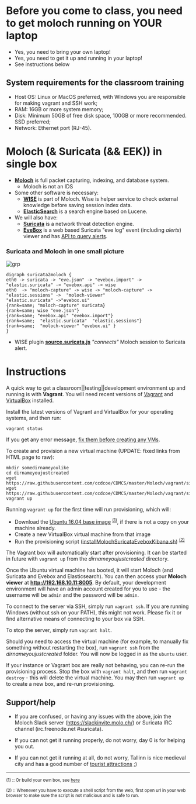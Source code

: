 # Before you come to class, you need to get moloch running on YOUR laptop

* Yes, you need to bring your own laptop!
* Yes, you need to get it up and running in your laptop!
* See instructions below

## System requirements for the classroom training
* Host OS: Linux or MacOS preferred, with Windows you are responsible for making vagrant and SSH work;
* RAM: 16GB or more system memory;
* Disk: Minimum 50GB of free disk space, 100GB or more recommended. SSD preferred;
* Network: Ethernet port (RJ-45).

# Moloch (& Suricata (&& EEK)) in single box

* **[Moloch](http://molo.ch/)** is full packet capturing, indexing, and database system.
  * Moloch is not an IDS
* Some other software is necessary:
  * **[WISE](https://github.com/aol/moloch/wiki/WISE#WISE__With_Intelligence_See_Everything)** is part of Moloch. Wise is helper service to check external knowledge before saving session index data.
  * **[ElasticSearch](https://www.elastic.co/products/elasticsearch)** is a search engine based on Lucene.
* We will also have:
  * **[Suricata](https://suricata-ids.org/)** is a network threat detection engine.
  * **[EveBox](https://evebox.org/)** is a web based Suricata "eve log" event (including *alerts*) viewer and has [API to query alerts](http://evebox.readthedocs.io/en/latest/api.html#get-api-1-alerts).




### Suricata and Moloch in one small picture
![grp](https://www.gravizo.com/svg?digraph%20suricata2moloch%20{eth0%20%20-%3E%20%22moloch-capture%22%20-%3E%20wise%20%22elastic.suricata%22%20%20-%3E%20%22evebox.api%22%20-%3E%20wise%20-%3E%20%22moloch-capture%22%22moloch-capture%22%20-%3E%20%22elastic.sessions%22%20-%3E%20%20%22moloch-viewer%22eth0%20-%3E%20suricata%20-%3E%20%22eve.json%22%20-%3E%20%22evebox.import%22%20-%3E%20%22elastic.suricata%22%20-%3E%22evebox.ui%22{rank=same;%20%22moloch-capture%22%20suricata}{rank=same;%20wise%20%22eve.json%22}{rank=same;%20%22evebox.api%22%20%22evebox.import%22}{rank=same;%20%20%22elastic.suricata%22%20%20%22elastic.sessions%22}{rank=same;%20%20%22moloch-viewer%22%20%22evebox.ui%22%20}})
```
digraph suricata2moloch {
eth0 -> suricata -> "eve.json" -> "evebox.import" -> "elastic.suricata" -> "evebox.api" -> wise 
eth0  -> "moloch-capture" -> wise -> "moloch-capture" -> "elastic.sessions" ->  "moloch-viewer"
"elastic.suricata" ->"evebox.ui"
{rank=same; "moloch-capture" suricata}
{rank=same; wise "eve.json"}
{rank=same; "evebox.api" "evebox.import"}
{rank=same;  "elastic.suricata"  "elastic.sessions"}
{rank=same;  "moloch-viewer" "evebox.ui" }
}
```

* WISE plugin **[source.suricata.js](source.suricata.js)** *"connects"* Moloch session to Suricata alert.




# Instructions
A quick way to get a classroom||testing||development environment up and running is with **Vagrant**. You will need recent versions of [Vagrant](https://www.vagrantup.com/) and [VirtualBox](https://www.virtualbox.org/) installed.

Install the latest versions of Vagrant and VirtualBox for your operating systems, and then run:

    vagrant status

If you get any error message, [fix them before creating any VMs](https://www.vagrantup.com/docs/virtualbox/common-issues.html).


To create and provision a new virtual machine (UPDATE: fixed links from HTML page to raw):

    mkdir somedirnameyoulike
    cd dirnameyoujustcreated
    wget https://raw.githubusercontent.com/ccdcoe/CDMCS/master/Moloch/vagrant/singlehost/installMolochSuricataEveboxKibana.sh
    wget https://raw.githubusercontent.com/ccdcoe/CDMCS/master/Moloch/vagrant/singlehost/Vagrantfile
    vagrant up


Running `vagrant up` for the first time will run provisioning, which will:
- Download the [Ubuntu 16.04 base image](https://atlas.hashicorp.com/ubuntu/boxes/xenial64) <sup>[(1)](#mybox)</sup>, if there is not a copy on your machine already.
- Create a new VirtualBox virtual machine from that image
- Run the provisioning script ([installMolochSuricataEveboxKibana.sh](installMolochSuricataEveboxKibana.sh)) <sup>[(2)](#readitbeforeyouexecuteit)</sup>

The Vagrant box will automatically start after provisioning. It can be started in future with `vagrant up` from the *dirnameyoujustcreated* directory.

Once the Ubuntu virtual machine has booted, it will start Moloch (and Suricata and Evebox and Elasticsearch). You can then access your **Moloch viewer** at **http://192.168.10.11:8005**. By default, your development environment will have an admin account created for you to use - the username will be `admin` and the password will be `admin`.

To connect to the server via SSH, simply run `vagrant ssh`. If you are running Windows (without ssh on your PATH), this might not work. Please fix it or find alternative means of connecting to your box via SSH.

To stop the server, simply run `vagrant halt`.

Should you need to access the virtual machine (for example, to manually fix something without restarting the box), run `vagrant ssh` from the *dirnameyoujustcreated* folder. You will now be logged in as the `ubuntu` user.

If your instance or Vagrant box are really not behaving, you can re-run the provisioning process. Stop the box with `vagrant halt`, and then run `vagrant destroy` - this will delete the virtual machine. You may then run `vagrant up` to create a new box, and re-run provisioning.


## Support/help

* If you are confused, or having any issues with the above, join the Moloch Slack server (https://slackinvite.molo.ch/) or Suricata IRC channel (irc.freenode.net #suricata).

* If you can not get it running properly, do not worry, day 0 is for helping you out.

* If you can not get it running at all, do not worry, Tallinn is nice medieval city and has a good number of [tourist attractions](https://www.visittallinn.ee/eng/visitor/see-do/sightseeing) ;)

----

<sup><a name="mybox">(1)</a> :: Or build your own box, see [here](https://www.vagrantup.com/docs/boxes/base.html) </sup>

<sup><a name="readitbeforeyouexecuteit">(2)</a> :: Whenever you have to execute a shell script from the web, first open url in your web browser to make sure the script is not malicious and is safe to run.</sup>
